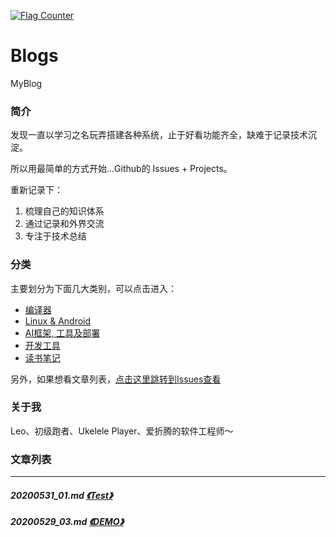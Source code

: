 <a rel="nofollow" href="http://info.flagcounter.com/h9V1"  ><img src="http://s03.flagcounter.com/count/h9V1/bg_FFFFFF/txt_000000/border_CCCCCC/columns_2/maxflags_12/viewers_0/labels_0/pageviews_0/flags_0/"  alt="Flag Counter"  border="0"  ></a>

# Blogs
MyBlog

### 简介
发现一直以学习之名玩弄搭建各种系统，止于好看功能齐全，缺难于记录技术沉淀。

所以用最简单的方式开始...Github的 Issues + Projects。

重新记录下：
1. 梳理自己的知识体系
2. 通过记录和外界交流
3. 专注于技术总结

### 分类

主要划分为下面几大类别，可以点击进入：

* [编译器](https://github.com/leozp/Blogs/projects/1)
* [Linux & Android](https://github.com/leozp/Blogs/projects/2)
* [AI框架, 工具及部署](https://github.com/leozp/Blogs/projects/3)
* [开发工具](https://github.com/leozp/Blogs/projects/4)
* [读书笔记](https://github.com/leozp/Blogs/projects/5)

另外，如果想看文章列表，[点击这里跳转到Issues查看](https://github.com/leozp/Blogs/issues)

### 关于我

Leo、初级跑者、Ukelele Player、爱折腾的软件工程师～

### 文章列表  
----  
##### 20200531_01.md   [《Test》](20160531_01.md)  
##### 20200529_03.md   [《DEMO》](20160529_03.md)  
